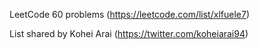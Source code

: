LeetCode 60 problems (https://leetcode.com/list/xlfuele7)

List shared by Kohei Arai (https://twitter.com/koheiarai94)